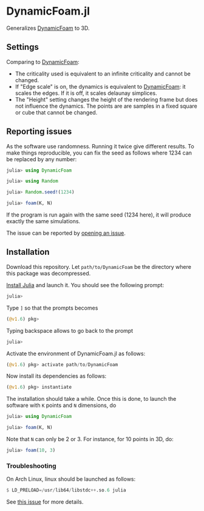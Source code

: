 # DynamicFoam.jl

Generalizes [DynamicFoam](https://github.com/weigert/DynamicFoam) to 3D.

## Settings

Comparing to [DynamicFoam](https://github.com/weigert/DynamicFoam):
* The criticality used is equivalent to an infinite criticality and cannot be changed.
* If "Edge scale" is on, the dynamics is equivalent to [DynamicFoam](https://github.com/weigert/DynamicFoam): it scales the edges. If it is off, it scales delaunay simplices.
* The "Height" setting changes the height of the rendering frame but does not influence the dynamics. The points are are samples in a fixed square or cube that cannot be changed.

## Reporting issues

As the software use randomness. Running it twice give different results.
To make things reproducible, you can fix the seed as follows where 1234 can be replaced by any number:
```julia
julia> using DynamicFoam

julia> using Random

julia> Random.seed!(1234)

julia> foam(K, N)
```
If the program is run again with the same seed (1234 here), it will produce exactly the same simulations.

The issue can be reported by [opening an issue](https://github.com/blegat/DynamicFoam.jl/issues/new/choose).

## Installation

Download this repository. Let `path/to/DynamicFoam` be the directory where this package was decompressed.

[Install Julia](https://julialang.org/downloads/) and launch it. You should see the following prompt:
```julia
julia>
```
Type `]` so that the prompts becomes
```julia
(@v1.6) pkg>
```
Typing backspace allows to go back to the prompt
```julia
julia>
```
Activate the environment of DynamicFoam.jl as follows:
```julia
(@v1.6) pkg> activate path/to/DynamicFoam
```
Now install its dependencies as follows:
```julia
(@v1.6) pkg> instantiate
```
The installation should take a while.
Once this is done, to launch the software with `K` points and `N` dimensions, do
```julia
julia> using DynamicFoam

julia> foam(K, N)
```
Note that `N` can only be 2 or 3.
For instance, for 10 points in 3D, do:
```julia
julia> foam(10, 3)
```

### Troubleshooting

On Arch Linux, linux should be launched as follows:
```julia
$ LD_PRELOAD=/usr/lib64/libstdc++.so.6 julia
```
See [this issue](https://github.com/JuliaGL/GLFW.jl/issues/198) for more details.
